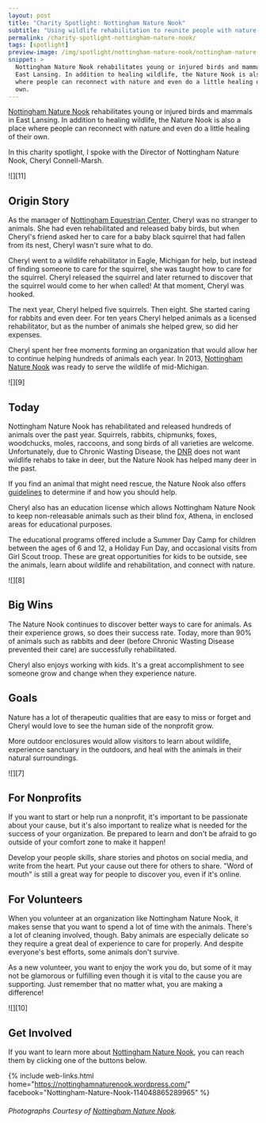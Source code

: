 ```yaml
---
layout: post
title: "Charity Spotlight: Nottingham Nature Nook"
subtitle: "Using wildlife rehabilitation to reunite people with nature."
permalink: /charity-spotlight-nottingham-nature-nook/
tags: [spotlight]
preview-image: /img/spotlight/nottingham-nature-nook/nottingham-nature-nook-.jpg
snippet: >
  Nottingham Nature Nook rehabilitates young or injured birds and mammals in
  East Lansing. In addition to healing wildlife, the Nature Nook is also a place
  where people can reconnect with nature and even do a little healing of their
  own.
---
```


[Nottingham Nature Nook][1] rehabilitates young or injured birds and mammals in East Lansing. In addition to healing wildlife, the Nature Nook is also a place where people can reconnect with nature and even do a little healing of their own.

In this charity spotlight, I spoke with the Director of Nottingham Nature Nook, Cheryl Connell-Marsh.

![][11]

## Origin Story

As the manager of [Nottingham Equestrian Center][2], Cheryl was no stranger to animals. She had even rehabilitated and released baby birds, but when Cheryl's friend asked her to care for a baby black squirrel that had fallen from its nest, Cheryl wasn't sure what to do.

Cheryl went to a wildlife rehabilitator in Eagle, Michigan for help, but instead of finding someone to care for the squirrel, she was taught how to care for the squirrel. Cheryl released the squirrel and later returned to discover that the squirrel would come to her when called! At that moment, Cheryl was hooked.

The next year, Cheryl helped five squirrels. Then eight. She started caring for rabbits and even deer. For ten years Cheryl helped animals as a licensed rehabilitator, but as the number of animals she helped grew, so did her expenses.

Cheryl spent her free moments forming an organization that would allow her to continue helping hundreds of animals each year. In 2013, [Nottingham Nature Nook][1] was ready to serve the wildlife of mid-Michigan.

![][9]

## Today

Nottingham Nature Nook has rehabilitated and released hundreds of animals over the past year. Squirrels, rabbits, chipmunks, foxes, woodchucks, moles, raccoons, and song birds of all varieties are welcome. Unfortunately, due to Chronic Wasting Disease, the [DNR][3] does not want wildlife rehabs to take in deer, but the Nature Nook has helped many deer in the past.

If you find an animal that might need rescue, the Nature Nook also offers [guidelines][4] to determine if and how you should help.

Cheryl also has an education license which allows Nottingham Nature Nook to keep non-releasable animals such as their blind fox, Athena, in enclosed areas for educational purposes.

The educational programs offered include a Summer Day Camp for children between the ages of 6 and 12, a Holiday Fun Day, and occasional visits from Girl Scout troop. These are great opportunities for kids to be outside, see the animals, learn about wildlife and rehabilitation, and connect with nature.

![][8]

## Big Wins

The Nature Nook continues to discover better ways to care for animals. As their experience grows, so does their success rate. Today, more than 90% of animals such as rabbits and deer (before Chronic Wasting Disease prevented their care) are successfully rehabilitated.

Cheryl also enjoys working with kids. It's a great accomplishment to see someone grow and change when they experience nature.

## Goals

Nature has a lot of therapeutic qualities that are easy to miss or forget and Cheryl would love to see the human side of the nonprofit grow.

More outdoor enclosures would allow visitors to learn about wildlife, experience sanctuary in the outdoors, and heal with the animals in their natural surroundings.

![][7]

## For Nonprofits

If you want to start or help run a nonprofit, it's important to be passionate about your cause, but it's also important to realize what is needed for the success of your organization. Be prepared to learn and don't be afraid to go outside of your comfort zone to make it happen!

Develop your people skills, share stories and photos on social media, and write from the heart. Put your cause out there for others to share. "Word of mouth" is still a great way for people to discover you, even if it's online.

## For Volunteers

When you volunteer at an organization like Nottingham Nature Nook, it makes sense that you want to spend a lot of time with the animals. There's a lot of cleaning involved, though. Baby animals are especially delicate so they require a great deal of experience to care for properly. And despite everyone's best efforts, some animals don't survive.

As a new volunteer, you want to enjoy the work you do, but some of it may not be glamorous or fulfilling even though it is vital to the cause you are supporting. Just remember that no matter what, you are making a difference!

![][10]

## Get Involved

If you want to learn more about [Nottingham Nature Nook][1], you can reach them by clicking one of the buttons below.

{% include web-links.html home="https://nottinghamnaturenook.wordpress.com/" facebook="Nottingham-Nature-Nook-114048865289965" %}

###### Photographs Courtesy of [Nottingham Nature Nook][1].



[1]: https://nottinghamnaturenook.wordpress.com/ "Nottingham Nature Nook Homepage"
[2]: https://nottinghamequestriancenter.wordpress.com/ "Nottingham Equestrian Center Homepage"
[3]: http://www.michigan.gov/dnr "Michigan Department of Natural Resources Homepage"
[4]: https://nottinghamnaturenook.wordpress.com/what-to-do-if-you-find/ "Nottingham Nature Nook - What To Do If You Find An Animal"

